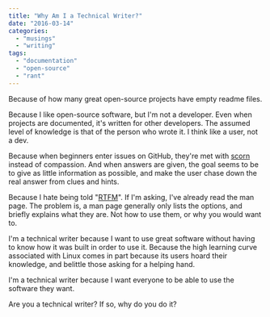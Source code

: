 ```yaml
---
title: "Why Am I a Technical Writer?"
date: "2016-03-14"
categories: 
  - "musings"
  - "writing"
tags: 
  - "documentation"
  - "open-source"
  - "rant"
---
```


Because of how many great open-source projects have empty readme files.

Because I like open-source software, but I'm not a developer. Even when projects are documented, it's written for other developers. The assumed level of knowledge is that of the person who wrote it. I think like a user, not a dev.

Because when beginners enter issues on GitHub, they're met with [scorn](https://github.com/PromyLOPh/pianobar/issues/101) instead of compassion. And when answers are given, the goal seems to be to give as little information as possible, and make the user chase down the real answer from clues and hints.

Because I hate being told "[RTFM](https://en.wikipedia.org/wiki/RTFM)". If I'm asking, I've already read the man page. The problem is, a man page generally only lists the options, and briefly explains what they are. Not how to use them, or why you would want to.

I'm a technical writer because I want to use great software without having to know how it was built in order to use it. Because the high learning curve associated with Linux comes in part because its users hoard their knowledge, and belittle those asking for a helping hand.

I'm a technical writer because I want everyone to be able to use the software they want.

Are you a technical writer? If so, why do you do it?
